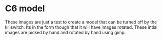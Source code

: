 # C6 model

These images are just a test to create a model that can be turned 
off by the killswitch.  Its in the form though that it will have images
rotated.  These intial images are picked by hand and rotated by hand using gimp.
